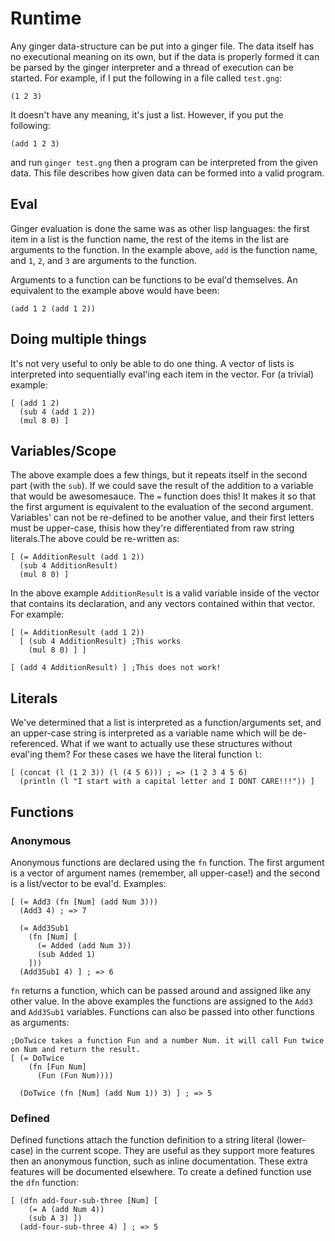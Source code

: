 # Runtime

Any ginger data-structure can be put into a ginger file. The data itself has no executional meaning on its own, but if
the data is properly formed it can be parsed by the ginger interpreter and a thread of execution can be started. For
example, if I put the following in a file called `test.gng`:
```
(1 2 3)
```

It doesn't have any meaning, it's just a list. However, if you put the following:
```
(add 1 2 3)
```

and run `ginger test.gng` then a program can be interpreted from the given data. This file describes how given data can
be formed into a valid program.

## Eval

Ginger evaluation is done the same was as other lisp languages: the first item in a list is the function name, the rest
of the items in the list are arguments to the function. In the example above, `add` is the function name, and `1`, `2`,
and `3` are arguments to the function.

Arguments to a function can be functions to be eval'd themselves. An equivalent to the example above would have been:
```
(add 1 2 (add 1 2))
```

## Doing multiple things

It's not very useful to only be able to do one thing. A vector of lists is interpreted into sequentially eval'ing each
item in the vector. For (a trivial) example:
```
[ (add 1 2)
  (sub 4 (add 1 2))
  (mul 8 0) ]
```

## Variables/Scope

The above example does a few things, but it repeats itself in the second part (with the `sub`). If we could save the
result of the addition to a variable that would be awesomesauce. The `=` function does this! It makes it so that the
first argument is equivalent to the evaluation of the second argument. Variables' can not be re-defined to be another
value, and their first letters must be upper-case, thisis how they're differentiated from raw string literals.The above
could be re-written as:
```
[ (= AdditionResult (add 1 2))
  (sub 4 AdditionResult)
  (mul 8 0) ]
```

In the above example `AdditionResult` is a valid variable inside of the vector that contains its declaration, and any
vectors contained within that vector. For example:
```
[ (= AdditionResult (add 1 2))
  [ (sub 4 AdditionResult) ;This works
    (mul 8 0) ] ]

[ (add 4 AdditionResult) ] ;This does not work!
```

## Literals

We've determined that a list is interpreted as a function/arguments set, and an upper-case string is interpreted as a
variable name which will be de-referenced. What if we want to actually use these structures without eval'ing them? For
these cases we have the literal function `l`:
```
[ (concat (l (1 2 3)) (l (4 5 6))) ; => (1 2 3 4 5 6)
  (println (l "I start with a capital letter and I DONT CARE!!!")) ]
```

## Functions

### Anonymous

Anonymous functions are declared using the `fn` function. The first argument is a vector of argument names (remember,
all upper-case!) and the second is a list/vector to be eval'd. Examples:
```
[ (= Add3 (fn [Num] (add Num 3)))
  (Add3 4) ; => 7

  (= Add3Sub1
    (fn [Num] [
      (= Added (add Num 3))
      (sub Added 1)
    ]))
  (Add3Sub1 4) ] ; => 6
```

`fn` returns a function, which can be passed around and assigned like any other value. In the above examples the
functions are assigned to the `Add3` and `Add3Sub1` variables. Functions can also be passed into other functions as
arguments:
```
;DoTwice takes a function Fun and a number Num. it will call Fun twice on Num and return the result.
[ (= DoTwice
    (fn [Fun Num]
      (Fun (Fun Num))))

  (DoTwice (fn [Num] (add Num 1)) 3) ] ; => 5
```

### Defined

Defined functions attach the function definition to a string literal (lower-case) in the current scope. They are useful
as they support more features then an anonymous function, such as inline documentation. These extra features will be
documented elsewhere. To create a defined function use the `dfn` function:
```
[ (dfn add-four-sub-three [Num] [
    (= A (add Num 4))
    (sub A 3) ])
  (add-four-sub-three 4) ] ; => 5
```
